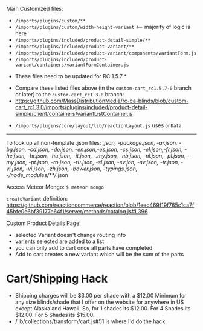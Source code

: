 Main Customized files:
- `/imports/plugins/custom/**`
 - `/imports/plugins/custom/width-height-variant`  <-- majority of logic is here
- `/imports/plugins/included/product-detail-simple/**`
- `/imports/plugins/included/product-variant/**`
 - `/imports/plugins/included/product-variant/components/variantForm.js`
 - `/imports/plugins/included/product-variant/containers/variantFormContainer.js `

 * These files need to be updated for RC 1.5.7 *
 - Compare these listed files above (in the `custom-cart_rc1.5.7-0` branch or later) to the `custom-cart_rc1.3.0` branch:
  - https://github.com/MassDistributionMedia/rc-ca-blinds/blob/custom-cart_rc1.3.0/imports/plugins/included/product-detail-simple/client/containers/variantListContainer.js

 * `/imports/plugins/core/layout/lib/reactionLayout.js` uses `onData`

_ _ _



To look up all non-template .json files:
*.json, -package.json, -ar.json, -bg.json, -cd.json, -de.json, -en.json,-es.json, -cs.json, -el.json,-fr.json, -he.json, -hr.json, -hu.json, -it.json, -.my.json, -nb.json, -nl.json, -pl.json, -my.json, -pt.json, -ro.json, -ru.json, -sl.json, -sv.jon, -sv.json, -tr.json, -vi.json, -vi.json, -zh.json, -bower.json, -typings.json, -/node_modules/**/*.json


Access Meteor Mongo:
`$ meteor mongo`


`createVariant` definition:
https://github.com/reactioncommerce/reaction/blob/1eec469f19f765c1ca7f45bfe0e6bf39177e64f1/server/methods/catalog.js#L396


Custom Product Details Page:
- selected Variant doesn't change routing info
- varients selected are added to a list
- you can only add to cart once all parts have completed
- Add to cart creates a new variant which will be the sum of the parts


# Cart/Shipping Hack
- Shipping charges will be $3.00 per shade with a $12.00 Minimum for any size blinds/shade that I offer on the website for anywhere in US except Alaska and Hawaii.
So, for 1 shades its $12.00.  For 4 Shades its $12.00.  For 5 Shades its $15.00.
- /lib/collections/transform/cart.js#51 is where I'd do the hack